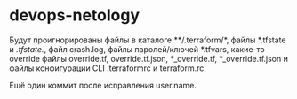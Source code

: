 # devops-netology

Будут проигнорированы файлы в каталоге **/.terraform/*, файлы *.tfstate и *.tfstate.*, файл crash.log, файлы паролей/ключей *.tfvars, какие-то override файлы override.tf, override.tf.json, *_override.tf, *_override.tf.json и файлы конфигурации CLI .terraformrc и terraform.rc.

Ещё один коммит после исправления user.name.